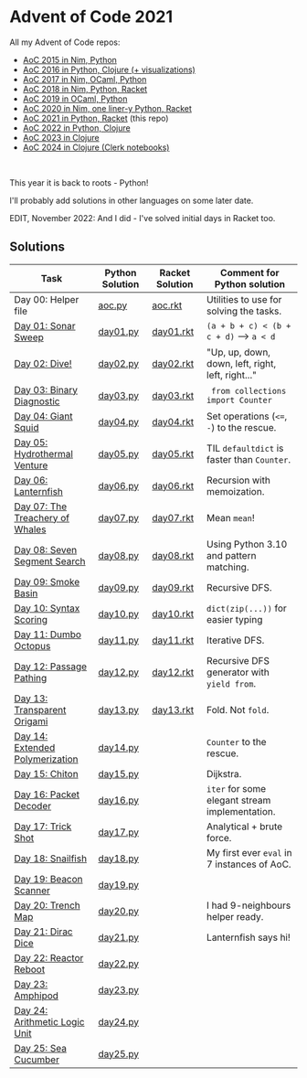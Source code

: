 # Advent of Code 2021

All my Advent of Code repos:

* [AoC 2015 in Nim, Python](https://github.com/narimiran/advent_of_code_2015)
* [AoC 2016 in Python, Clojure (+ visualizations)](https://github.com/narimiran/advent_of_code_2016)
* [AoC 2017 in Nim, OCaml, Python](https://github.com/narimiran/AdventOfCode2017)
* [AoC 2018 in Nim, Python, Racket](https://github.com/narimiran/AdventOfCode2018)
* [AoC 2019 in OCaml, Python](https://github.com/narimiran/AdventOfCode2019)
* [AoC 2020 in Nim, one liner-y Python, Racket](https://github.com/narimiran/AdventOfCode2020)
* [AoC 2021 in Python, Racket](https://github.com/narimiran/AdventOfCode2021) (this repo)
* [AoC 2022 in Python, Clojure](https://github.com/narimiran/AdventOfCode2022)
* [AoC 2023 in Clojure](https://github.com/narimiran/AdventOfCode2023)
* [AoC 2024 in Clojure (Clerk notebooks)](https://github.com/narimiran/aoc2024)


&nbsp;

This year it is back to roots - Python!

I'll probably add solutions in other languages on some later date.

EDIT, November 2022: And I did - I've solved initial days in Racket too.



## Solutions


Task                                                                      | Python Solution              | Racket Solution               | Comment for Python solution
---                                                                       | ---                          | ---                           | ---
Day 00: Helper file                                                       | [aoc.py](python/aoc.py)      | [aoc.rkt](racket/aoc.rkt)     | Utilities to use for solving the tasks.
[Day 01: Sonar Sweep](http://adventofcode.com/2021/day/1)                 | [day01.py](python/day01.py)  | [day01.rkt](racket/day01.rkt) | `(a + b + c) < (b + c + d)` --> `a < d`
[Day 02: Dive!](http://adventofcode.com/2021/day/2)                       | [day02.py](python/day02.py)  | [day02.rkt](racket/day02.rkt) | "Up, up, down, down, left, right, left, right..."
[Day 03: Binary Diagnostic](http://adventofcode.com/2021/day/3)           | [day03.py](python/day03.py)  | [day03.rkt](racket/day03.rkt) | ` from collections import Counter`
[Day 04: Giant Squid](http://adventofcode.com/2021/day/4)                 | [day04.py](python/day04.py)  | [day04.rkt](racket/day04.rkt) | Set operations (`<=`, `-`) to the rescue.
[Day 05: Hydrothermal Venture](http://adventofcode.com/2021/day/5)        | [day05.py](python/day05.py)  | [day05.rkt](racket/day05.rkt) | TIL `defaultdict` is faster than `Counter`.
[Day 06: Lanternfish](http://adventofcode.com/2021/day/6)                 | [day06.py](python/day06.py)  | [day06.rkt](racket/day06.rkt) | Recursion with memoization.
[Day 07: The Treachery of Whales](http://adventofcode.com/2021/day/7)     | [day07.py](python/day07.py)  | [day07.rkt](racket/day07.rkt) | Mean `mean`!
[Day 08: Seven Segment Search](http://adventofcode.com/2021/day/8)        | [day08.py](python/day08.py)  | [day08.rkt](racket/day08.rkt) | Using Python 3.10 and pattern matching.
[Day 09: Smoke Basin](http://adventofcode.com/2021/day/9)                 | [day09.py](python/day09.py)  | [day09.rkt](racket/day09.rkt) | Recursive DFS.
[Day 10: Syntax Scoring](http://adventofcode.com/2021/day/10)             | [day10.py](python/day10.py)  | [day10.rkt](racket/day10.rkt) | `dict(zip(...))` for easier typing
[Day 11: Dumbo Octopus](http://adventofcode.com/2021/day/11)              | [day11.py](python/day11.py)  | [day11.rkt](racket/day11.rkt) | Iterative DFS.
[Day 12: Passage Pathing](http://adventofcode.com/2021/day/12)            | [day12.py](python/day12.py)  | [day12.rkt](racket/day12.rkt) | Recursive DFS generator with `yield from`.
[Day 13: Transparent Origami](http://adventofcode.com/2021/day/13)        | [day13.py](python/day13.py)  | [day13.rkt](racket/day13.rkt) | Fold. Not `fold`.
[Day 14: Extended Polymerization](http://adventofcode.com/2021/day/14)    | [day14.py](python/day14.py)  |                               | `Counter` to the rescue.
[Day 15: Chiton](http://adventofcode.com/2021/day/15)                     | [day15.py](python/day15.py)  |                               | Dijkstra.
[Day 16: Packet Decoder](http://adventofcode.com/2021/day/16)             | [day16.py](python/day16.py)  |                               | `iter` for some elegant stream implementation.
[Day 17: Trick Shot](http://adventofcode.com/2021/day/17)                 | [day17.py](python/day17.py)  |                               | Analytical + brute force.
[Day 18: Snailfish](http://adventofcode.com/2021/day/18)                  | [day18.py](python/day18.py)  |                               | My first ever `eval` in 7 instances of AoC.
[Day 19: Beacon Scanner](http://adventofcode.com/2021/day/19)             | [day19.py](python/day19.py)  |                               |
[Day 20: Trench Map](http://adventofcode.com/2021/day/20)                 | [day20.py](python/day20.py)  |                               | I had 9-neighbours helper ready.
[Day 21: Dirac Dice](http://adventofcode.com/2021/day/21)                 | [day21.py](python/day21.py)  |                               | Lanternfish says hi!
[Day 22: Reactor Reboot](http://adventofcode.com/2021/day/22)             | [day22.py](python/day22.py)  |                               |
[Day 23: Amphipod](http://adventofcode.com/2021/day/23)                   | [day23.py](python/day23.py)  |                               |
[Day 24: Arithmetic Logic Unit](http://adventofcode.com/2021/day/24)      | [day24.py](python/day24.py)  |                               |
[Day 25: Sea Cucumber](http://adventofcode.com/2021/day/25)               | [day25.py](python/day25.py)  |                               |
